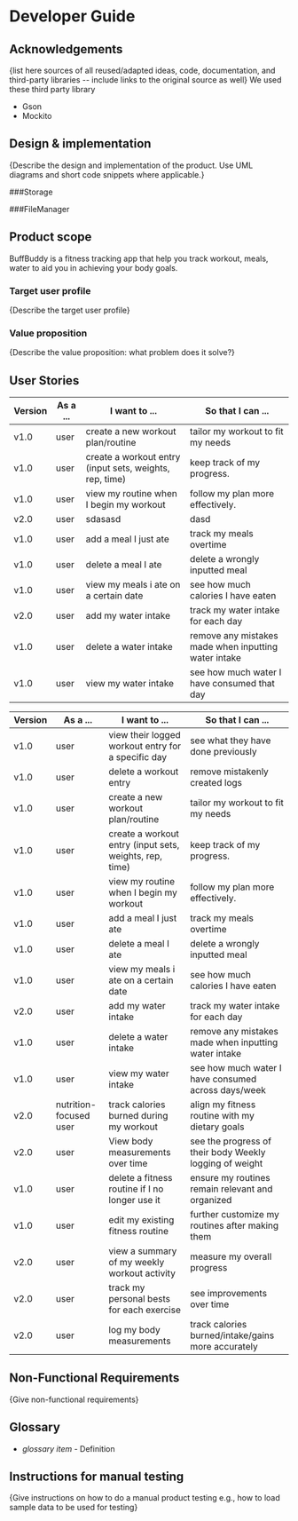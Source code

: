 # Developer Guide

## Acknowledgements

{list here sources of all reused/adapted ideas, code, documentation, and third-party libraries -- include links to the original source as well}
We used these third party library
- Gson
- Mockito

## Design & implementation

{Describe the design and implementation of the product. Use UML diagrams and short code snippets where applicable.}

###Storage

###FileManager 

## Product scope
BuffBuddy is a fitness tracking app that help you track workout, meals, water to aid you in achieving your body goals.
### Target user profile

{Describe the target user profile}

### Value proposition

{Describe the value proposition: what problem does it solve?}

## User Stories

| Version | As a ... | I want to ...                                           | So that I can ...                                    |
|---------|------|---------------------------------------------------------|------------------------------------------------------|
| v1.0    |user| create a new workout plan/routine                       | tailor my workout to fit my needs                    |
| v1.0    |user| create a workout entry (input sets, weights, rep, time) | keep track of my progress.                           |
| v1.0    |user| view my routine when I begin my workout                 | follow my plan more effectively.                     |
| v2.0    |user| sdasasd                                                 | dasd                                                 |
| v1.0    |user| add a meal I just ate                                   | track my meals overtime                              |
| v1.0    |user| delete a meal I ate                                     | delete a wrongly inputted meal                       |
| v1.0    |user| view my meals i ate on a certain date                   | see how much calories I have eaten                   |
| v2.0    |user| add my water intake                                     | track my water intake for each day                   |
| v1.0    |user| delete a water intake                                   | remove any mistakes made when inputting water intake |
| v1.0    |user| view my water intake                   | see how much water I have consumed that day          |


| Version | As a ...                 | I want to ...                                           | So that I can ...                                        |
|---------|--------------------------|---------------------------------------------------------|----------------------------------------------------------|
| v1.0    | user                     | view their logged workout entry for a specific day	     | see what they have done previously                       |
| v1.0    | user                     | delete a workout entry                                  | 	remove mistakenly created logs                          |
| v1.0    | user                     | create a new workout plan/routine                       | tailor my workout to fit my needs                        |
| v1.0    | user                     | create a workout entry (input sets, weights, rep, time) | keep track of my progress.                               |
| v1.0    | user                     | view my routine when I begin my workout                 | follow my plan more effectively.                         |
| v1.0    | user                     | add a meal I just ate                                   | track my meals overtime                                  |
| v1.0    | user                     | delete a meal I ate                                     | delete a wrongly inputted meal                           |
| v1.0    | user                     | view my meals i ate on a certain date                   | see how much calories I have eaten                       |
| v2.0    | user                     | add my water intake                                     | track my water intake for each day                       |
| v1.0    | user                     | delete a water intake                                   | remove any mistakes made when inputting water intake     |
| v1.0    | user                     | view my water intake                                    | see how much water I have consumed across days/week      |
| v2.0    | nutrition-focused user   | track calories burned during my workout                 | align my fitness routine with my dietary goals           |
| v2.0    | user                     | View body measurements over time                        | see the progress of their body	Weekly logging of weight  |
| v1.0    | user                     | delete a fitness routine if I no longer use it          | ensure my routines remain relevant and organized         |
| v1.0    | user                     | edit my existing fitness routine                        | further customize my routines after making them          |
| v2.0    | user                     | view a summary of my weekly workout activity            | measure my overall progress                              |
| v2.0    | user                     | track my personal bests for each exercise               | see improvements over time                               |
| v2.0    | user                     | log my body measurements                                | track calories burned/intake/gains more accurately       |



## Non-Functional Requirements




{Give non-functional requirements}

## Glossary

* *glossary item* - Definition

## Instructions for manual testing

{Give instructions on how to do a manual product testing e.g., how to load sample data to be used for testing}
